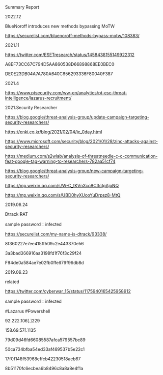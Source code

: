 Summary Report

2022.12

BlueNoroff introduces new methods bypassing MoTW

https://securelist.com/bluenoroff-methods-bypass-motw/108383/


2021.11

https://twitter.com/ESETresearch/status/1458438155149922312

A8EF73CC67C794D5AA860538D66898868EE0BEC0 

DE0E23DB04A7A780A640C656293336F80040F387 

2021.4

https://www.ptsecurity.com/ww-en/analytics/pt-esc-threat-intelligence/lazarus-recruitment/

2021.Security Researcher

https://blog.google/threat-analysis-group/update-campaign-targeting-security-researchers/

https://enki.co.kr/blog/2021/02/04/ie_0day.html

https://www.microsoft.com/security/blog/2021/01/28/zinc-attacks-against-security-researchers/

https://medium.com/s2wlab/analysis-of-threatneedle-c-c-communication-feat-google-tag-warning-to-researchers-782aa51cf74

https://blog.google/threat-analysis-group/new-campaign-targeting-security-researchers/

https://mp.weixin.qq.com/s/W-C_tKVnXco8C3ctgAjoNQ

https://mp.weixin.qq.com/s/UBD0hyXUooYuDrpsz8-MtQ

2019.09.24

Dtrack RAT

sample password：infected

https://securelist.com/my-name-is-dtrack/93338/

8f360227e7ee415ff509c2e443370e56

3a3bad366916aa3198fd1f76f3c29f24

F84de0a584ae7e02fb0ffe679f96db8d



2019.09.23

related

https://twitter.com/cyberwar_15/status/1175940165425958912

sample password：infected

#Lazarus #Powershell

92.222.106[.]229

158.69.57[.]135

79d09d46fd66085587afca579557bc89

50ca734bfba54ed33af469537b5e22c1

17f0f148f53968effcb42230518aeb67

8b51170fc6ecbea6b8496c8a8a8e4f1a

